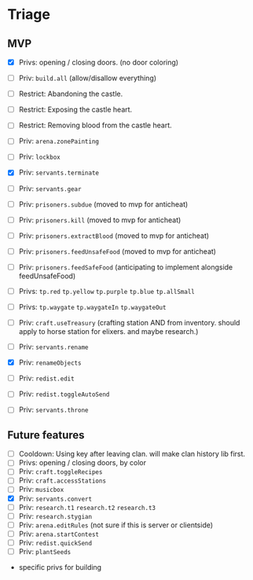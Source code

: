 # Triage

## MVP

- [x] Privs: opening / closing doors. (no door coloring)
- [ ] Priv: `build.all` (allow/disallow everything)
- [ ] Restrict: Abandoning the castle.
- [ ] Restrict: Exposing the castle heart.
- [ ] Restrict: Removing blood from the castle heart.
- [ ] Priv: `arena.zonePainting`
- [ ] Priv: `lockbox`
- [x] Priv: `servants.terminate`
- [ ] Priv: `servants.gear`
- [ ] Priv: `prisoners.subdue` (moved to mvp for anticheat)
- [ ] Priv: `prisoners.kill` (moved to mvp for anticheat)
- [ ] Priv: `prisoners.extractBlood` (moved to mvp for anticheat)
- [ ] Priv: `prisoners.feedUnsafeFood` (moved to mvp for anticheat)
- [ ] Priv: `prisoners.feedSafeFood` (anticipating to implement alongside feedUnsafeFood)
- [ ] Privs: `tp.red` `tp.yellow` `tp.purple` `tp.blue` `tp.allSmall`
- [ ] Privs: `tp.waygate` `tp.waygateIn` `tp.waygateOut`
- [ ] Priv: `craft.useTreasury` (crafting station AND from inventory. should apply to horse station for elixers. and maybe research.)
- [ ] Priv: `servants.rename`
- [x] Priv: `renameObjects`
- [ ] Priv: `redist.edit`
- [ ] Priv: `redist.toggleAutoSend`
- [ ] Priv: `servants.throne`


## Future features

- [ ] Cooldown: Using key after leaving clan. will make clan history lib first.
- [ ] Privs: opening / closing doors, by color
- [ ] Priv: `craft.toggleRecipes`
- [ ] Priv: `craft.accessStations`
- [ ] Priv: `musicbox`
- [x] Priv: `servants.convert`
- [ ] Priv: `research.t1` `research.t2` `research.t3`
- [ ] Priv: `research.stygian`
- [ ] Priv: `arena.editRules` (not sure if this is server or clientside)
- [ ] Priv: `arena.startContest`
- [ ] Priv: `redist.quickSend`
- [ ] Priv: `plantSeeds`
- specific privs for building